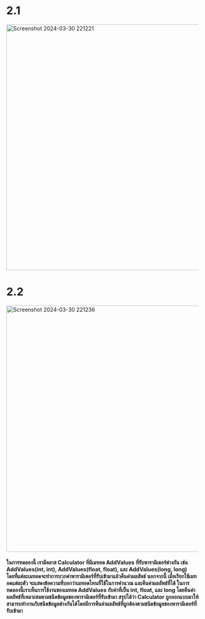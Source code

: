 # 2.1
<img width="642" alt="Screenshot 2024-03-30 221221" src="https://github.com/anndyyzzz/03376836-OOP-2566-Lab-11/assets/144866059/78c5d793-c516-486c-88fd-c74c88f40208">

# 2.2
<img width="643" alt="Screenshot 2024-03-30 221236" src="https://github.com/anndyyzzz/03376836-OOP-2566-Lab-11/assets/144866059/0cc64c9e-528a-4cad-ba32-f5ab1645522e">

#### ในการทดลองนี้ เรามีคลาส Calculator ที่มีเมทอด AddValues ที่รับพารามิเตอร์ต่างกัน เช่น AddValues(int, int), AddValues(float, float), และ AddValues(long, long) โดยที่แต่ละเมทอดจะทำการบวกค่าพารามิเตอร์ที่รับเข้ามาแล้วคืนค่าผลลัพธ์ นอกจากนี้ เมื่อเรียกใช้เมทอดแต่ละตัว จะแสดงข้อความที่บอกว่าเมทอดไหนที่ใช้ในการคำนวณ และคืนค่าผลลัพธ์ที่ได้ ในการทดลองนี้เราเห็นการใช้งานของเมทอด AddValues กับค่าที่เป็น int, float, และ long โดยคืนค่าผลลัพธ์ที่เหมาะสมตามชนิดข้อมูลของพารามิเตอร์ที่รับเข้ามา สรุปได้ว่า Calculator ถูกออกแบบมาให้สามารถทำงานกับชนิดข้อมูลต่างกันได้โดยมีการคืนค่าผลลัพธ์ที่ถูกต้องตามชนิดข้อมูลของพารามิเตอร์ที่รับเข้ามา
